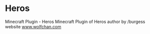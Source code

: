 # Heros
Minecraft Plugin - Heros
Minecraft Plugin of Heros
author by /burgess
website www.wolfchan.com
